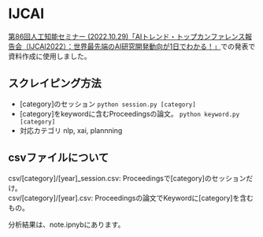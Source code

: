 # IJCAI
[第86回人工知能セミナー (2022.10.29)「AIトレンド・トップカンファレンス報告会（IJCAI2022）：世界最先端のAI研究開発動向が1日でわかる！」](https://www.ai-gakkai.or.jp/event/ai-seminar/no86_jsai_seminar/)での発表で資料作成に使用しました。

## スクレイピング方法

* [category]のセッション
```python session.py [category]```
* [category]をkeywordに含むProceedingsの論文。
```python keyword.py [category]```
* 対応カテゴリ
nlp, xai, plannning

## csvファイルについて

csv/[category]/[year]_session.csv: Proceedingsで[category]のセッションだけ。  
csv/[category]/[year].csv: Proceedingsの論文でKeywordに[category]を含むもの。

分析結果は、note.ipnybにあります。
